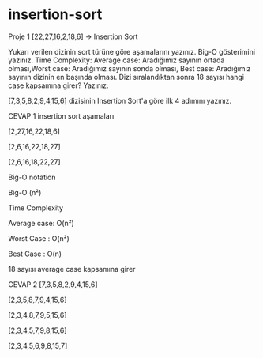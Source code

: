 # insertion-sort

Proje 1
[22,27,16,2,18,6] -> Insertion Sort

Yukarı verilen dizinin sort türüne göre aşamalarını yazınız.
Big-O gösterimini yazınız.
Time Complexity: Average case: Aradığımız sayının ortada olması,Worst case: Aradığımız sayının sonda olması, Best case: Aradığımız sayının dizinin en başında olması.
Dizi sıralandıktan sonra 18 sayısı hangi case kapsamına girer? Yazınız.


[7,3,5,8,2,9,4,15,6] dizisinin Insertion Sort'a göre ilk 4 adımını yazınız.

CEVAP 1
insertion sort aşamaları

[2,27,16,22,18,6]

[2,6,16,22,18,27]

[2,6,16,18,22,27]

Big-O notation

Big-O (n²)

Time Complexity

Average case: O(n²)

Worst Case : O(n²)

Best Case : O(n)


18 sayısı average case kapsamına girer

CEVAP 2
[7,3,5,8,2,9,4,15,6]

[2,3,5,8,7,9,4,15,6]

[2,3,4,8,7,9,5,15,6]

[2,3,4,5,7,9,8,15,6]

[2,3,4,5,6,9,8,15,7]
